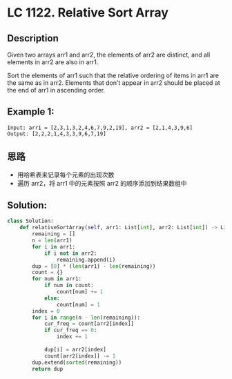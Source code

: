 # LC 1122. Relative Sort Array

## Description
Given two arrays arr1 and arr2, the elements of arr2 are distinct, and all elements in arr2 are also in arr1.

Sort the elements of arr1 such that the relative ordering of items in arr1 are the same as in arr2. Elements that don't appear in arr2 should be placed at the end of arr1 in ascending order.

## Example 1:
```
Input: arr1 = [2,3,1,3,2,4,6,7,9,2,19], arr2 = [2,1,4,3,9,6]
Output: [2,2,2,1,4,3,3,9,6,7,19]
```

## 思路
* 用哈希表来记录每个元素的出现次数
* 遍历 arr2，将 arr1 中的元素按照 arr2 的顺序添加到结果数组中


## Solution:
```py
class Solution:
    def relativeSortArray(self, arr1: List[int], arr2: List[int]) -> List[int]:
        remaining = []
        n = len(arr1)
        for i in arr1:
            if i not in arr2:
                remaining.append(i)
        dup = [0] * (len(arr1) - len(remaining))
        count = {}
        for num in arr1:
            if num in count:
                count[num] += 1
            else:
                count[num] = 1
        index = 0
        for i in range(n - len(remaining)):
            cur_freq = count[arr2[index]]
            if cur_freq == 0:
                index += 1
                
            dup[i] = arr2[index]
            count[arr2[index]] -= 1
        dup.extend(sorted(remaining))
        return dup
```
